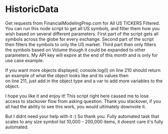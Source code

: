 # HistoricData
Get requests from FinancialModelingPrep.com for All US TICKERS Filtered. 
You can run this node script to get all US symbols, and filter them how you wish based on several different parameters.
First part of the script gets all symbols across the globe for every exchange.
Second part of the script then filters the symbols to only the US market.
Third part then only filters the symbols based on Volume though it could be expanded to other parameters. 
My API key will expire at the end of this month and is only for use case example. 

If you want more objects displayed, console.log(l) on line 210 should return an example of what the object looks like and its values then  
on line 211, just add in the object type and a var to add more variables to the object. 

I hope you like it and enjoy it! This script right here caused me to lose access to stackover flow from asking question. Thank you stackover, if you all had the ability to see this work, you would ultimately downvote it.

But I didnt need your help with it :) So thank you. Fully automated task that scales to any size symbol list 10,000 - 200,000 items, it doesnt care it's fully automated. 

